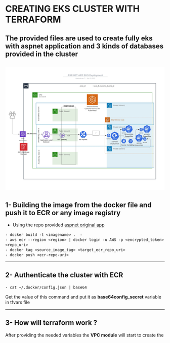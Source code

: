 # CREATING **EKS** CLUSTER WITH **TERRAFORM**
## The provided files are used to create fully eks with aspnet application and 3 kinds of databases provided in the cluster

![](https://github.com/abdulrahman102/aspnet_terraform/blob/master/AWS%20EKS%20cluster%20by%20terraform.jpg)
-----

## 1- Building the image from the docker file and push it to ECR or any image registry 
- Using the repo provided [aspnet original app](https://github.com/docker/awesome-compose/tree/master/aspnet-mssql)
```
- docker build -t <imagename> .  -
- aws ecr --region <region> | docker login -u AWS -p <encrypted_token> <repo_uri>  
- docker tag <source_image_tag> <target_ecr_repo_uri>  
- docker push <ecr-repo-uri>  
```
-----

## 2- Authenticate the cluster with ECR 

```
- cat ~/.docker/config.json | base64
```

Get the value of this command and put it as **base64config_secret** variable in tfvars file

-----

## 3- How will terraform work ?

After providing the needed variables the **VPC module** will start to create the 